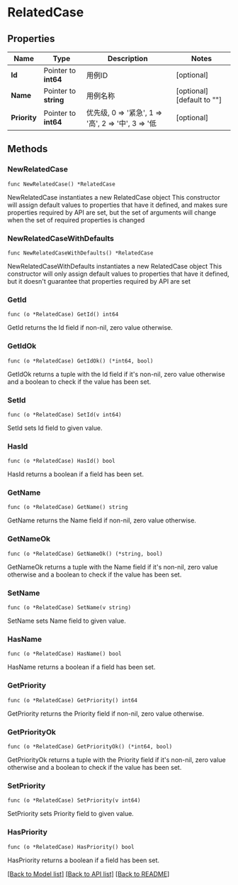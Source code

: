 # RelatedCase

## Properties

Name | Type | Description | Notes
------------ | ------------- | ------------- | -------------
**Id** | Pointer to **int64** | 用例ID | [optional] 
**Name** | Pointer to **string** | 用例名称 | [optional] [default to ""]
**Priority** | Pointer to **int64** | 优先级, 0 &#x3D;&gt; &#39;紧急&#39;, 1 &#x3D;&gt; &#39;高&#39;, 2 &#x3D;&gt; &#39;中&#39;, 3 &#x3D;&gt; &#39;低 | [optional] 

## Methods

### NewRelatedCase

`func NewRelatedCase() *RelatedCase`

NewRelatedCase instantiates a new RelatedCase object
This constructor will assign default values to properties that have it defined,
and makes sure properties required by API are set, but the set of arguments
will change when the set of required properties is changed

### NewRelatedCaseWithDefaults

`func NewRelatedCaseWithDefaults() *RelatedCase`

NewRelatedCaseWithDefaults instantiates a new RelatedCase object
This constructor will only assign default values to properties that have it defined,
but it doesn't guarantee that properties required by API are set

### GetId

`func (o *RelatedCase) GetId() int64`

GetId returns the Id field if non-nil, zero value otherwise.

### GetIdOk

`func (o *RelatedCase) GetIdOk() (*int64, bool)`

GetIdOk returns a tuple with the Id field if it's non-nil, zero value otherwise
and a boolean to check if the value has been set.

### SetId

`func (o *RelatedCase) SetId(v int64)`

SetId sets Id field to given value.

### HasId

`func (o *RelatedCase) HasId() bool`

HasId returns a boolean if a field has been set.

### GetName

`func (o *RelatedCase) GetName() string`

GetName returns the Name field if non-nil, zero value otherwise.

### GetNameOk

`func (o *RelatedCase) GetNameOk() (*string, bool)`

GetNameOk returns a tuple with the Name field if it's non-nil, zero value otherwise
and a boolean to check if the value has been set.

### SetName

`func (o *RelatedCase) SetName(v string)`

SetName sets Name field to given value.

### HasName

`func (o *RelatedCase) HasName() bool`

HasName returns a boolean if a field has been set.

### GetPriority

`func (o *RelatedCase) GetPriority() int64`

GetPriority returns the Priority field if non-nil, zero value otherwise.

### GetPriorityOk

`func (o *RelatedCase) GetPriorityOk() (*int64, bool)`

GetPriorityOk returns a tuple with the Priority field if it's non-nil, zero value otherwise
and a boolean to check if the value has been set.

### SetPriority

`func (o *RelatedCase) SetPriority(v int64)`

SetPriority sets Priority field to given value.

### HasPriority

`func (o *RelatedCase) HasPriority() bool`

HasPriority returns a boolean if a field has been set.


[[Back to Model list]](../README.md#documentation-for-models) [[Back to API list]](../README.md#documentation-for-api-endpoints) [[Back to README]](../README.md)


